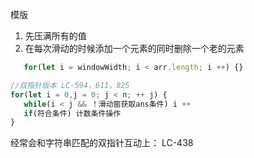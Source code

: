 模版
 1. 先压满所有的值
 2. 在每次滑动的时候添加一个元素的同时删除一个老的元素

 ```javascript
    for(let i = windowWidth; i < arr.length; i ++) {}
 ```

 ```javascript
 //双指针版本 LC-594，611，825
 for(let i = 0,j = 0; j < n; ++ j) {
    while(i < j && ！滑动窗获取ans条件) i ++
    if(符合条件) 计数条件操作
 }

 ```

 经常会和字符串匹配的双指针互动上： LC-438